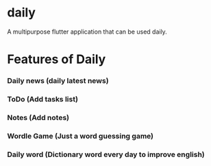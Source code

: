 # daily

A multipurpose flutter application that can be used daily.

# Features of Daily

### Daily news (daily latest news)
### ToDo (Add tasks list)
### Notes (Add notes)
### Wordle Game (Just a word guessing game)
### Daily word (Dictionary word every day to improve english)


